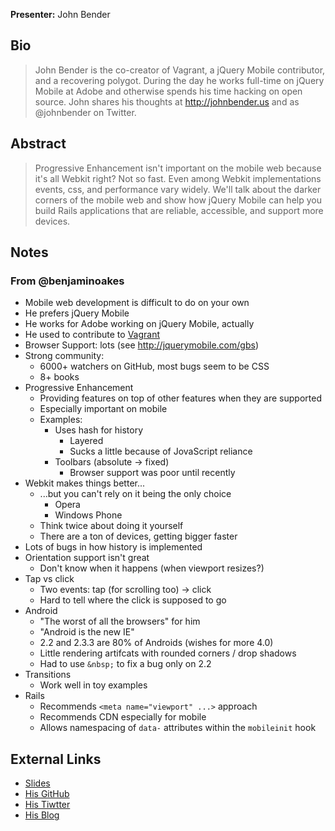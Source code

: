 **Presenter:** John Bender

## Bio

> John Bender is the co-creator of Vagrant, a jQuery Mobile contributor, and a recovering polygot. During the day he works full-time on jQuery Mobile at Adobe and otherwise spends his time hacking on open source. John shares his thoughts at http://johnbender.us and as @johnbender on Twitter.

## Abstract

> Progressive Enhancement isn't important on the mobile web because it's all Webkit right? Not so fast. Even among Webkit implementations events, css, and performance vary widely. We'll talk about the darker corners of the mobile web and show how jQuery Mobile can help you build Rails applications that are reliable, accessible, and support more devices.

## Notes

### From @benjaminoakes

* Mobile web development is difficult to do on your own
* He prefers jQuery Mobile
* He works for Adobe working on jQuery Mobile, actually
* He used to contribute to [Vagrant](http://vagrantup.com/)
* Browser Support: lots (see http://jquerymobile.com/gbs)
* Strong community:
    * 6000+ watchers on GitHub, most bugs seem to be CSS
    * 8+ books
* Progressive Enhancement
    * Providing features on top of other features when they are supported
    * Especially important on mobile
    * Examples:
        * Uses hash for history
            * Layered
            * Sucks a little because of JovaScript reliance
        * Toolbars (absolute -> fixed)
            * Browser support was poor until recently
* Webkit makes things better...
    * ...but you can't rely on it being the only choice
        * Opera
        * Windows Phone
    * Think twice about doing it yourself
    * There are a ton of devices, getting bigger faster
* Lots of bugs in how history is implemented
* Orientation support isn't great
    * Don't know when it happens (when viewport resizes?)
* Tap vs click
    * Two events: tap (for scrolling too) -> click
    * Hard to tell where the click is supposed to go
* Android
    * "The worst of all the browsers" for him
    * "Android is the new IE"
    * 2.2 and 2.3.3 are 80% of Androids (wishes for more 4.0)
    * Little rendering artifcats with rounded corners / drop shadows
    * Had to use `&nbsp;` to fix a bug only on 2.2
* Transitions
    * Work well in toy examples
* Rails
    * Recommends `<meta name="viewport" ...>` approach
    * Recommends CDN especially for mobile
    * Allows namespacing of `data-` attributes within the `mobileinit` hook

## External Links

* [Slides](http://johnbender.github.com/presentation-jqm-rails)
* [His GitHub](http://github.com/johnbender)
* [His Tiwtter](http://twitter.com/johnbender)
* [His Blog](http://johnbender.us)
